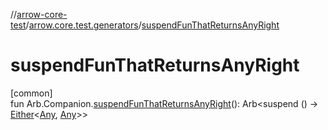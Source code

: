 //[arrow-core-test](../../index.md)/[arrow.core.test.generators](index.md)/[suspendFunThatReturnsAnyRight](suspend-fun-that-returns-any-right.md)

# suspendFunThatReturnsAnyRight

[common]\
fun Arb.Companion.[suspendFunThatReturnsAnyRight](suspend-fun-that-returns-any-right.md)(): Arb&lt;suspend () -&gt; [Either](../../../arrow-core/arrow-core/arrow.core/-either/index.md)&lt;[Any](https://kotlinlang.org/api/latest/jvm/stdlib/kotlin/-any/index.html), [Any](https://kotlinlang.org/api/latest/jvm/stdlib/kotlin/-any/index.html)&gt;&gt;
